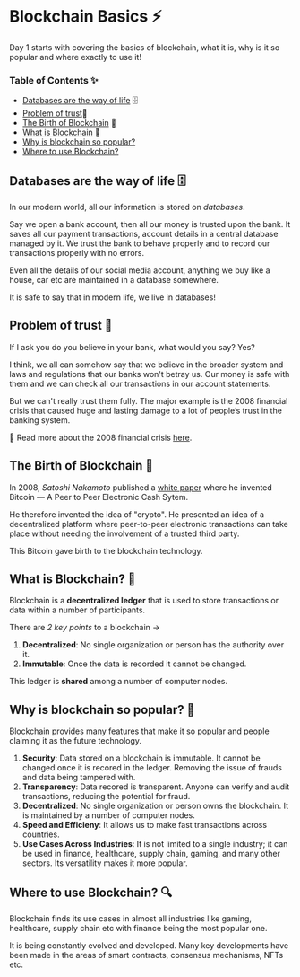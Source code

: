 # Blockchain Basics :zap:

Day 1 starts with covering the basics of blockchain, what it is, why is it so popular and where exactly to use it!

### Table of Contents :sparkles:

- [Databases are the way of life](#databases-are-the-way-of-life-🗄️) 🗄️
- [Problem of trust](#problem-of-trust-🤔)🤔
- [The Birth of Blockchain](#the-birth-of-blockchain-📃) 📃
- [What is Blockchain](#what-is-blockchain-🔗) 🔗
- [Why is blockchain so popular?](#why-is-blockchain-so-popular-🌟)
- [Where to use Blockchain?](#where-to-use-blockchain-🔍)

## Databases are the way of life 🗄️

In our modern world, all our information is stored on _databases_.

Say we open a bank account, then all our money is trusted upon the bank. It saves all our payment transactions, account details in a central database managed by it. We trust the bank to behave properly and to record our transactions properly with no errors.

Even all the details of our social media account, anything we buy like a house, car etc are maintained in a database somewhere.

It is safe to say that in modern life, we live in databases!

## Problem of trust 🤔

If I ask you do you believe in your bank, what would you say? Yes?

I think, we all can somehow say that we believe in the broader system and laws and regulations that our banks won't betray us. Our money is safe with them and we can check all our transactions in our account statements.

But we can't really trust them fully. The major example is the 2008 financial crisis that caused huge and lasting damage to a lot of people’s trust in the banking system.

📎 Read more about the 2008 financial crisis [here](https://www.britannica.com/money/topic/financial-crisis-of-2007-2008).

## The Birth of Blockchain 📃

In 2008, _Satoshi Nakamoto_ published a [white paper](https://bitcoin.org/bitcoin.pdf) where he invented Bitcoin — A Peer to Peer Electronic Cash Sytem.

He therefore invented the idea of "crypto". He presented an idea of a decentralized platform where peer-to-peer electronic transactions can take place without needing the involvement of a trusted third party.

This Bitcoin gave birth to the blockchain technology.

## What is Blockchain? 🔗

Blockchain is a **decentralized ledger** that is used to store transactions or data within a number of participants.

There are _2 key points_ to a blockchain → <br/>

1. **Decentralized**: No single organization or person has the authority over it.
2. **Immutable**: Once the data is recorded it cannot be changed.

This ledger is **shared** among a number of computer nodes.

## Why is blockchain so popular? 🌟

Blockchain provides many features that make it so popular and people claiming it as the future technology.

1. **Security**: Data stored on a blockchain is immutable. It cannot be changed once it is recored in the ledger. Removing the issue of frauds and data being tampered with.
2. **Transparency**: Data recored is transparent. Anyone can verify and audit transactions, reducing the potential for fraud.
3. **Decentralized**: No single organization or person owns the blockchain. It is maintained by a number of computer nodes.
4. **Speed and Efficieny**: It allows us to make fast transactions across countries.
5. **Use Cases Across Industries**: It is not limited to a single industry; it can be used in finance, healthcare, supply chain, gaming, and many other sectors. Its versatility makes it more popular.

## Where to use Blockchain? 🔍

Blockchain finds its use cases in almost all industries like gaming, healthcare, supply chain etc with finance being the most popular one.

It is being constantly evolved and developed. Many key developments have been made in the areas of smart contracts, consensus mechanisms, NFTs etc.
